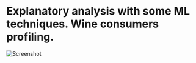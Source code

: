 # Explanatory analysis with some ML techniques. Wine consumers profiling.

![Screenshot](custimer_vl.png)
